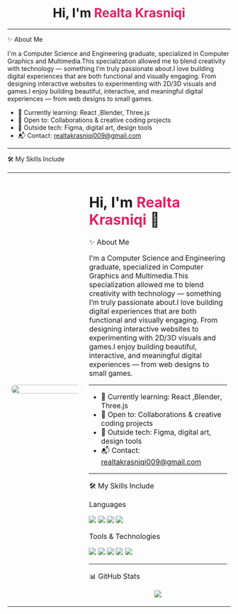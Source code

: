 <h1 align="center">Hi, I'm <span style="color:#e91e63;">Realta Krasniqi</span></h1>

---

✨ About Me

I'm a Computer Science and Engineering graduate, specialized in Computer Graphics and Multimedia.This specialization allowed me to blend creativity with technology — something I’m truly passionate about.I love building digital experiences that are both functional and visually engaging. From designing interactive websites to experimenting with 2D/3D visuals and games.I enjoy building beautiful, interactive, and meaningful digital experiences — from web designs to small games.


- 🌱 Currently learning: React ,Blender, Three.js
- 🤝 Open to: Collaborations & creative coding projects
- 🎨 Outside tech: Figma, digital art, design tools
- 📬 Contact: realtakrasniqi009@gmail.com

---

🛠 My Skills Include



<table>
  <tr>
    <td width="35%">
      <img src="https://raw.githubusercontent.com/realta-alta/realta-alta/main/145B90BC.jpeg" width="100%" style="border-radius: 10px;" />
    </td>
    <td>

<h1>Hi, I'm <span style="color:#e91e63;">Realta Krasniqi</span> 👋</h1>
✨ About Me

I'm a Computer Science and Engineering graduate, specialized in Computer Graphics and Multimedia.This specialization allowed me to blend creativity with technology — something I’m truly passionate about.I love building digital experiences that are both functional and visually engaging. From designing interactive websites to experimenting with 2D/3D visuals and games.I enjoy building beautiful, interactive, and meaningful digital experiences — from web designs to small games.



---
- 🌱 Currently learning: React ,Blender, Three.js
- 🤝 Open to: Collaborations & creative coding projects
- 🎨 Outside tech: Figma, digital art, design tools
- 📬 Contact: realtakrasniqi009@gmail.com


---
🛠 My Skills Include

 Languages
<p>
  <img src="https://img.shields.io/badge/HTML5-E34F26?style=for-the-badge&logo=html5&logoColor=white" />
  <img src="https://img.shields.io/badge/CSS3-1572B6?style=for-the-badge&logo=css3&logoColor=white" />
  <img src="https://img.shields.io/badge/JavaScript-F7DF1E?style=for-the-badge&logo=javascript&logoColor=black" />
  <img src="https://img.shields.io/badge/C%23-239120?style=for-the-badge&logo=c-sharp&logoColor=white" />
</p>

 Tools & Technologies
<p>
  <img src="https://img.shields.io/badge/VS Code-007ACC?style=for-the-badge&logo=visualstudiocode&logoColor=white" />
  <img src="https://img.shields.io/badge/Git-F05032?style=for-the-badge&logo=git&logoColor=white" />
  <img src="https://img.shields.io/badge/GitHub-181717?style=for-the-badge&logo=github&logoColor=white" />
  <img src="https://img.shields.io/badge/Trello-0052CC?style=for-the-badge&logo=trello&logoColor=white" />
  <img src="https://img.shields.io/badge/Notion-000000?style=for-the-badge&logo=notion&logoColor=white" />
</p>





---

📊 GitHub Stats

<p align="center">
  <img src="https://github-readme-stats.vercel.app/api?username=realta-alta&show_icons=true&theme=radical" />
</p>

